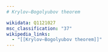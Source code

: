 ```yaml
---
# Krylov–Bogolyubov theorem

wikidata: Q1121027
msc_classification: "37"
wikipedia_links:
  - "[[Krylov–Bogolyubov theorem]]"
---
```

